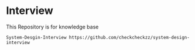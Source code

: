 # Interview
This Repository is for knowledge base

`System-Desgin-Interview
https://github.com/checkcheckzz/system-design-interview`

